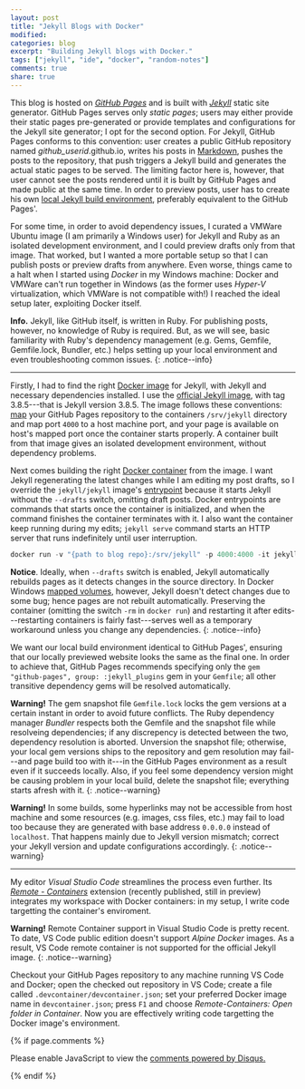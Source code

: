 ```yaml
---
layout: post
title: "Jekyll Blogs with Docker"
modified:
categories: blog
excerpt: "Building Jekyll blogs with Docker."
tags: ["jekyll", "ide", "docker", "random-notes"]
comments: true
share: true
---
```


This blog is hosted on [_GitHub Pages_](https://pages.github.com) and is built with [_Jekyll_](https://jekyllrb.com) static site generator. GitHub Pages serves only _static pages_; users may either provide their static pages pre-generated or provide templates and configurations for the Jekyll site generator; I opt for the second option. For Jekyll, GitHub Pages conforms to this convention: user creates a public GitHub repository named _github\_userid_.github.io, writes his posts in [Markdown](https://www.markdownguide.org/getting-started), pushes the posts to the repository, that push triggers a Jekyll build and generates the actual static pages to be served. The limiting factor here is, however, that user cannot see the posts rendered until it is built by GitHub Pages and made public at the same time. In order to preview posts, user has to create his own [local Jekyll build environment](https://help.github.com/en/articles/setting-up-your-github-pages-site-locally-with-jekyll), preferably equivalent to the GitHub Pages'.

For some time, in order to avoid dependency issues, I curated a VMWare Ubuntu image (I am primarily a Windows user) for Jekyll and Ruby as an isolated development environment, and I could preview drafts only from that image. That worked, but I wanted a more portable setup so that I can publish posts or preview drafts from anywhere. Even worse, things came to a halt when I started using _Docker_ in my Windows machine: Docker and VMWare can't run together in Windows (as the former uses _Hyper-V_ virtualization, which VMWare is not compatible with!) I reached the ideal setup later, exploiting Docker itself.

**Info.** Jekyll, like GitHub itself, is written in Ruby. For publishing posts, however, no knowledge of Ruby is required. But, as we will see, basic familiarity with Ruby's dependency management (e.g. Gems, Gemfile, Gemfile.lock, Bundler, etc.) helps setting up your local environment and even troubleshooting common issues.
{: .notice--info}

<hr>

Firstly, I had to find the right [Docker image](https://docs.docker.com/glossary/?term=IMAGE) for Jekyll, with Jekyll and necessary dependencies installed. I use the [official Jekyll image](https://hub.docker.com/r/jekyll/jekyll), with tag 3.8.5---that is Jekyll version 3.8.5. The image follows these conventions: [map]() your GitHub Pages repository to the containers `/srv/jekyll` directory and map port `4000` to a host machine port, and your page is available on host's mapped port once the container starts properly. A container built from that image gives an isolated development environment, without dependency problems.

Next comes building the right [Docker container](https://docs.docker.com/glossary/?term=CONTAINER) from the image. I want Jekyll regenerating the latest changes while I am editing my post drafts, so I override the `jekyll/jekyll` image's [entrypoint](https://docs.docker.com/glossary/?term=ENTRYPOINT) because it starts Jekyll without the `--drafts` switch, omitting draft posts. Docker entrypoints are commands that starts once the container is initialized, and when the command finishes the container terminates with it. I also want the container keep running during my edits; `jekyll serve` command starts an HTTP server that runs indefinitely until user interruption.

```powershell
docker run -v "{path to blog repo}:/srv/jekyll" -p 4000:4000 -it jekyll/jekyll:3.8.5 /bin/bash -c "jekyll serve --drafts"
```

**Notice**. Ideally, when `--drafts` switch is enabled, Jekyll automatically rebuilds pages as it detects changes in the source directory. In Docker Windows [mapped volumes](https://docs.docker.com/storage/volumes/), however, Jekyll doesn't detect changes due to some bug; hence pages are not rebuilt automatically. Preserving the container (omitting the switch `-rm` in `docker run`) and restarting it after edits---restarting containers is fairly fast---serves well as a temporary workaround unless you change any dependencies.
{: .notice--info}

We want our local build environment identical to GitHub Pages', ensuring that our locally previewed website looks the same as the final one. In order to achieve that, GitHub Pages recommends specifying only the `gem "github-pages", group: :jekyll_plugins` gem in your `Gemfile`; all other transitive dependency gems will be resolved automatically.

**Warning!** The gem snapshot file `Gemfile.lock` locks the gem versions at a certain instant in order to avoid future conflicts. The Ruby dependency manager _Bundler_ respects both the Gemfile and the snapshot file while resolveing dependencies; if any discrepency is detected between the two, dependency resolution is aborted. Unversion the snapshot file; otherwise, your local gem versions ships to the repository and gem resolution may fail---and page build too with it---in the GitHub Pages environment as a result even if it succeeds locally. Also, if you feel some dependency version might be causing problem in your local build, delete the snapshot file; everything starts afresh with it.
{: .notice--warning}

**Warning!** In some builds, some hyperlinks may not be accessible from host machine and some resources (e.g. images, css files, etc.) may fail to load too because they are generated with base address `0.0.0.0` instead of `localhost`. That happens mainly due to Jekyll version mismatch; correct your Jekyll version and update configurations accordingly.
{: .notice--warning}

<hr>

My editor _Visual Studio Code_ streamlines the process even further. Its [_Remote - Containers_](https://marketplace.visualstudio.com/items?itemName=ms-vscode-remote.remote-containers) extension (recently published, still in preview) integrates my workspace with Docker containers: in my setup, I write code targetting the container's enviroment.

**Warning!** Remote Container support in Visual Studio Code is pretty recent. To date, VS Code public edition doesn't support _Alpine Docker_ images. As a result, VS Code remote container is not supported for the official Jekyll image.
{: .notice--warning}

Checkout your GitHub Pages repository to any machine running VS Code and Docker; open the checked out repository in VS Code; create a file called `.devcontainer/devcontainer.json`; set your preferred Docker image name in `devcontainer.json`; press `F1` and choose _Remote-Containers: Open folder in Container_. Now you are effectively writing code targetting the Docker image's environment.


{% if page.comments %}
<div id="disqus_thread"></div>
<script type="text/javascript">
    /* * * CONFIGURATION VARIABLES * * */
    var disqus_shortname = 'fnasim';
    
    /* * * DON'T EDIT BELOW THIS LINE * * */
    (function() {
        var dsq = document.createElement('script'); dsq.type = 'text/javascript'; dsq.async = true;
        dsq.src = '//' + disqus_shortname + '.disqus.com/embed.js';
        (document.getElementsByTagName('head')[0] || document.getElementsByTagName('body')[0]).appendChild(dsq);
    })();
</script>
<noscript>Please enable JavaScript to view the <a href="https://disqus.com/?ref_noscript" rel="nofollow">comments powered by Disqus.</a></noscript>

{% endif %}

